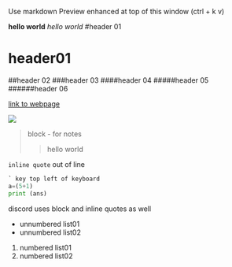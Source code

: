 Use markdown Preview enhanced at top of this window (ctrl + k v)

**hello world**
*hello world*
#header 01
<h1>header01</h1>

##header 02
###header 03
####header 04
#####header 05
######header 06

[link to webpage](https://google.com)

![](2023-11-01-11-55-25.png)

> block - for notes
>> hello world

`inline quote` out of line 

```py
` key top left of keyboard
a=(5+1)
print (ans)
```

discord uses block and inline quotes as well

* unnumbered list01
* unnumbered list02

1. numbered list01
2. numbered list02
